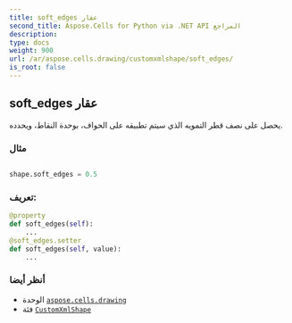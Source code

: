 ```yaml
---
title: soft_edges عقار
second_title: Aspose.Cells for Python via .NET API المراجع
description:
type: docs
weight: 900
url: /ar/aspose.cells.drawing/customxmlshape/soft_edges/
is_root: false
---
```

##  soft_edges عقار

يحصل على نصف قطر التمويه الذي سيتم تطبيقه على الحواف، بوحدة النقاط، ويحدده.

###  مثال

```python

shape.soft_edges = 0.5

```
###  تعريف:
```python
@property
def soft_edges(self):
    ...
@soft_edges.setter
def soft_edges(self, value):
    ...
```

###  أنظر أيضا
* الوحدة [`aspose.cells.drawing`](../../)
* فئة [`CustomXmlShape`](/cells/python-net/ar/aspose.cells.drawing/customxmlshape)
